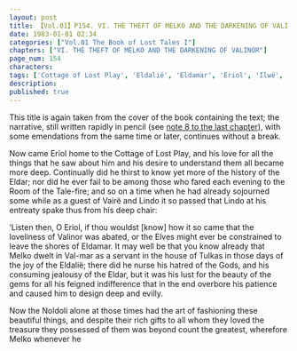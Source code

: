```yaml
---
layout: post
title: 【Vol.01】P154. VI. THE THEFT OF MELKO AND THE DARKENING OF VALINOR
date: 1983-01-01 02:34
categories: ["Vol.01 The Book of Lost Tales I"]
chapters: ["VI. THE THEFT OF MELKO AND THE DARKENING OF VALINOR"]
page_num: 154
characters: 
tags: ['Cottage of Lost Play', 'Eldalië', 'Eldamar', 'Eriol', 'Ilwë', 'Lindo', 'Melko', 'Noldoli', 'Room of the Tale-fire', 'Tulkas']
description: 
published: true
---
```


This title is again taken from the cover of the book containing the text; the narrative, still written rapidly in pencil (see [note 8 to the last chapter]({{site.baseurl}}/vol01-p140)), with some emendations from the same time or later, continues without a break.

Now came Eriol home to the Cottage of Lost Play, and his love for all the things that he saw about him and his desire to understand them all became more deep. Continually did he thirst to know yet more of the history of the Eldar; nor did he ever fail to be among those who fared each evening to the Room of the Tale-fire; and so on a time when he had already sojourned some while as a guest of Vairë and Lindo it so passed that Lindo at his entreaty spake thus from his deep chair:

‘Listen then, O Eriol, if thou wouldst [know] how it so came that the loveliness of Valinor was abated, or the Elves might ever be constrained to leave the shores of Eldamar. It may well be that you know already that Melko dwelt in Val-mar as a servant in the house of Tulkas in those days of the joy of the Eldalië; there did he nurse his hatred of the Gods, and his consuming jealousy of the Eldar, but it was his lust for the beauty of the gems for all his feigned indifference that in the end overbore his patience and caused him to design deep and evilly.

Now the Noldoli alone at those times had the art of fashioning these beautiful things, and despite their rich gifts to all whom they loved the treasure they possessed of them was beyond count the greatest, wherefore Melko whenever he


